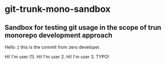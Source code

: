 # git-trunk-mono-sandbox

## Sandbox for testing git usage in the scope of trun monorepo development approach

Hello :) this is the commit from zero developer.

Hi! I'm user (1).
Hi! I'm user 2.
Hi! I'm user 3.
TYPO!
